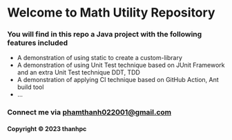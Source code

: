 # Welcome to Math Utility Repository

### You will find in this repo a Java project with the following features included

* A demonstration of using static to create a custom-library
* A demonstration of using Unit Test technique based on JUnit Framework and an
extra Unit Test technique DDT, TDD
* A demonstration of applying CI technique based on GitHub Action, Ant build tool
* ...

### Connect me via phamthanh022001@gmail.com
#### Copyright &#169; 2023 thanhpc